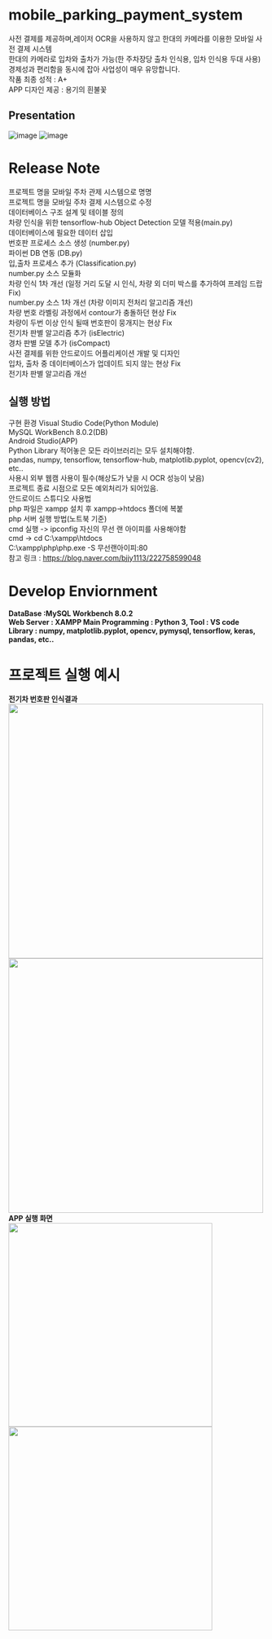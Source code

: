 # mobile_parking_payment_system
사전 결제를 제공하며,레이저 OCR을 사용하지 않고 한대의 카메라를 이용한 모바일 사전 결제 시스템  
한대의 카메라로 입차와 출차가 가능(한 주차장당 출차 인식용, 입차 인식용 두대 사용)  
경제성과 편리함을 동시에 잡아 사업성이 매우 유망합니다.  
작품 최종 성적 : A+  
APP 디자인 제공 : 용기의 흰불꽃  

## Presentation
![image](https://user-images.githubusercontent.com/83262616/172036757-4e7e12db-2038-48a2-8529-f84e40c26f15.png)
![image](https://user-images.githubusercontent.com/83262616/172036759-f99dee8d-0360-4de5-aa71-4d6348ebf430.png)

# Release Note
프로젝트 명을 모바일 주차 관제 시스템으로 명명  
프로젝트 명을 모바일 주차 결제 시스템으로 수정  
데이터베이스 구조 설계 및 테이블 정의  
차량 인식을 위한 tensorflow-hub Object Detection 모델 적용(main.py)  
데이터베이스에 필요한 데이터 삽입  
번호판 프로세스 소스 생성 (number.py)  
파이썬 DB 연동 (DB.py)  
입,출차 프로세스 추가 (Classification.py)   
number.py 소스 모듈화  
차량 인식 1차 개선 (일정 거리 도달 시 인식, 차량 외 더미 박스를 추가하여 프레임 드랍 Fix)  
number.py 소스 1차 개선 (차량 이미지 전처리 알고리즘 개선)  
차량 번호 라벨링 과정에서 contour가 충돌하던 현상 Fix  
차량이 두번 이상 인식 될때 번호판이 뭉개지는 현상 Fix  
전기차 판별 알고리즘 추가 (isElectric)  
경차 판별 모델 추가 (isCompact)  
사전 결제를 위한 안드로이드 어플리케이션 개발 및 디자인   
입차, 출차 중 데이터베이스가 업데이트 되지 않는 현상 Fix  
전기차 판별 알고리즘 개선  
## 실행 방법
구현 환경
Visual Studio Code(Python Module)  
MySQL WorkBench 8.0.2(DB)  
Android Studio(APP)  
Python Library 적어놓은 모든 라이브러리는 모두 설치해야함.  
pandas, numpy, tensorflow, tensorflow-hub, matplotlib.pyplot, opencv(cv2), etc..  
사용시 외부 웹캠 사용이 필수(해상도가 낮을 시 OCR 성능이 낮음)  
프로젝트 종료 시점으로 모든 예외처리가 되어있음.  
안드로이드 스튜디오 사용법  
php 파일은 xampp 설치 후 xampp->htdocs 폴더에 복붙  
php 서버 실행 방법(노트북 기준)  
cmd 실행 -> ipconfig 자신의 무선 랜 아이피를 사용해야함  
cmd -> cd C:\xampp\htdocs  
C:\xampp\php\php.exe -S 무선랜아이피:80  
참고 링크 : https://blog.naver.com/bjjy1113/222758599048  

# Develop Enviornment
**DataBase :MySQL Workbench 8.0.2  
Web Server : XAMPP
Main Programming : Python 3, Tool : VS code
Library : numpy, matplotlib.pyplot, opencv, pymysql, tensorflow, keras, pandas, etc..**  

# 프로젝트 실행 예시
**전기차 번호판 인식결과**   
<img src="https://user-images.githubusercontent.com/83262616/169675812-2309952e-2c1a-4f84-af01-2913b52b4b64.PNG" width="500">
<img src="https://user-images.githubusercontent.com/83262616/169675880-ab998337-db8f-41c8-9714-01cbd280036e.png" width="500">
**APP 실행 화면**  
<img src="https://user-images.githubusercontent.com/83262616/169682395-2f9d785e-9dac-4f14-b2e3-334f04eca5b0.jpg" width="400">
<img src="https://user-images.githubusercontent.com/83262616/169682397-30068b4f-2fe3-42cd-b09e-3c1a185e0ede.jpg" width="400">
